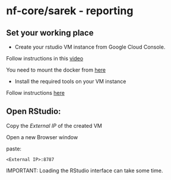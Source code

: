 # nf-core/sarek - reporting



## Set your working place

- Create your rstudio VM instance from Google Cloud Console.

Follow instructions in this [video](https://drive.google.com/file/d/1Fr699ynIeNNq73MMeoUT19DVkglPRv-o/view?usp=drive_link)

You need to mount the docker from [here](https://github.com/lescai-teaching/rstudio-docker/pkgs/container/rstudio-docker-amd64)

- Install the required tools on your VM instance

Follow instructions [here](https://github.com/santorsola-teaching/class-lab-adv-omics/tree/main/L03_google_cloud_nextflow_setup/gcp_setup_master_vm)

## Open RStudio:

Copy the *External IP* of the created VM

Open a new Browser window

paste: 
```
<External IP>:8787
```



IMPORTANT: Loading the RStudio interface can take some time.

